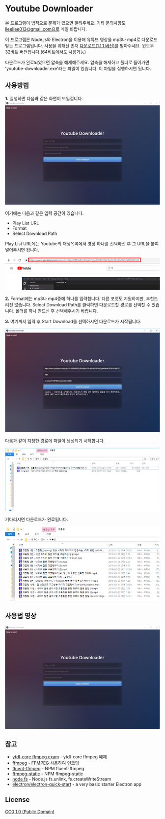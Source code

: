 # Youtube Downloader

본 프로그램이 법적으로 문제가 있으면 알려주세요.
기타 문의사항도 lleellee013@gmail.com으로 메일 바랍니다.

이 프로그램은 Node.js와 Electron을 이용해 유튜브 영상을 mp3나 mp4로 다운로드 받는 프로그램입니다. 사용을 위해선 먼저 [다운로드(1.1.1 버전)](https://github.com/lleellee0/youtube-downloader/releases/download/v1.1.1/v1.1.1.youtube-downloader-win32-ia32.zip)를 받아주세요. 윈도우 32비트 버전입니다.(64비트에서도 사용가능)

다운로드가 완료되었으면 압축을 해제해주세요. 압축을 해제하고 폴더로 들어가면 'youtube-downloader.exe'라는 파일이 있습니다. 이 파일을 실행하시면 됩니다.

## 사용방법

**1.** 실행하면 다음과 같은 화면이 보일겁니다.
![첫 실행화면](https://github.com/lleellee0/images/blob/master/20190307_003945.png?raw=true)

여기에는 다음과 같은 입력 공간이 있습니다.
- Play List URL
- Format
- Select Download Path

Play List URL에는 Youtube의 재생목록에서 영상 하나를 선택하신 후 그 URL을 붙여넣어주시면 됩니다.

![재생목록 URL](https://github.com/lleellee0/images/blob/master/20190307_003932.png?raw=true)

**2.** Format에는 mp3나 mp4중에 하나를 입력합니다. 다른 포맷도 지원하지만, 추천드리진 않습니다.
Select Download Path를 클릭하면 다운로드할 경로를 선택할 수 있습니다. 폴더를 하나 만드신 후 선택해주시기 바랍니다.

**3.** 여기까지 입력 후 Start Download를 선택하시면 다운로드가 시작됩니다.

![다운로드 시작](https://github.com/lleellee0/images/blob/master/20190307_004009.png?raw=true)

다음과 같이 지정한 경로에 파일이 생성되기 시작합니다.

![다운로드 중인 파일들](https://github.com/lleellee0/images/blob/master/20190307_004024.png?raw=true)

기다리시면 다운로드가 완료됩니다.

![다운로드 중인 파일들](https://github.com/lleellee0/images/blob/master/20190307_004336.png?raw=true)


## 사용법 영상
[![사용법 유튜브 영상](https://github.com/lleellee0/images/blob/master/20190307_003945.png?raw=true)](https://www.youtube.com/watch?v=4CaPpuDB5S0&feature=youtu.be)


## 참고

- [ytdl-core ffmpeg exam](https://github.com/lleellee0/node-ytdl-core/blob/master/example/ffmpeg.js) - ytdl-core ffmpeg 예제
- [ffmpeg](https://www.ffmpeg.org/) - FFMPEG 사용하여 인코딩
- [fluent-ffmpeg](https://www.npmjs.com/package/fluent-ffmpeg) - NPM fluent-ffmpeg
- [ffmpeg-static](https://www.npmjs.com/package/ffmpeg-static) - NPM ffmpeg-static
- [node fs](https://nodejs.org/api/fs.html) - Node.js fs.unlink, fs.createWriteStream
- [electron/electron-quick-start](https://github.com/electron/electron-quick-start) - a very basic starter Electron app

## License

[CC0 1.0 (Public Domain)](LICENSE.md)
